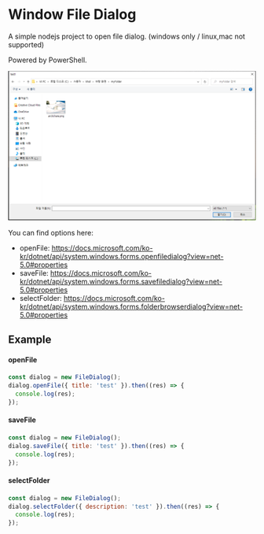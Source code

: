 # Window File Dialog

A simple nodejs project to open file dialog. (windows only / linux,mac not supported)

Powered by PowerShell.

![example](./capture.PNG)

You can find options here:
- openFile: https://docs.microsoft.com/ko-kr/dotnet/api/system.windows.forms.openfiledialog?view=net-5.0#properties
- saveFile: https://docs.microsoft.com/ko-kr/dotnet/api/system.windows.forms.savefiledialog?view=net-5.0#properties
- selectFolder: https://docs.microsoft.com/ko-kr/dotnet/api/system.windows.forms.folderbrowserdialog?view=net-5.0#properties

## Example
#### openFile
```javascript
const dialog = new FileDialog();
dialog.openFile({ title: 'test' }).then((res) => {
  console.log(res);
});
```
#### saveFile
```javascript
const dialog = new FileDialog();
dialog.saveFile({ title: 'test' }).then((res) => {
  console.log(res);
});
```
#### selectFolder
```javascript
const dialog = new FileDialog();
dialog.selectFolder({ description: 'test' }).then((res) => {
  console.log(res);
});
```